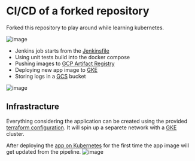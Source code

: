 # CI/CD of a forked repository

Forked this repository to play around while learning kubernetes.

![image](https://github.com/Filip3Kx/node-app-kubernetes/assets/114138650/d874de5b-ffb4-4cf0-99de-c8a16fca166c)

- Jenkins job starts from the [Jenkinsfile](https://github.com/Filip3Kx/node-app-kubernetes/blob/main/Jenkinsfile)
- Using unit tests build into the docker compose
- Pushing images to [GCP Artifact Registry](https://cloud.google.com/artifact-registry)
- Deploying new app image to [GKE](https://cloud.google.com/kubernetes-engine)
- Storing logs in a [GCS](https://cloud.google.com/storage?utm_source=google&utm_medium=cpc&utm_campaign=emea-pl-all-en-dr-skws-all-all-trial-b-gcp-1011340&utm_content=text-ad-none-any-dev_c-cre_652004198065-adgp_Hybrid%20%7C%20SKWS%20-%20BRO%20%7C%20Txt%20~%20Storage%20~%20Cloud%20Storage%23v1-kwid_43700077695723194-kwd-10836346030-userloc_9067379&utm_term=kw_online%20cloud%20storage-net_g-plac_&&gad=1&gclid=CjwKCAjwyNSoBhA9EiwA5aYlb-WqlpNQc_2hBlMWnplIspAGgcOsyd1v6okRBDOxBqKBQop-9xFpPRoCw_IQAvD_BwE&gclsrc=aw.ds) bucket

![image](https://github.com/Filip3Kx/node-app-kubernetes/assets/114138650/2de0ceb8-b50e-4481-aca5-0f55f64c4381)

## Infrastracture

Everything considering the application can be created using the provided [terraform configuration](https://github.com/Filip3Kx/node-app-kubernetes/tree/main/terraform). It will spin up a separete network with a [GKE](https://cloud.google.com/kubernetes-engine) cluster.

After deploying the [app on Kubernetes](https://github.com/Filip3Kx/node-app-kubernetes/tree/main/kubernetes) for the first time the app image will get updated from the pipeline.
![image](https://github.com/Filip3Kx/node-app-kubernetes/assets/114138650/5736edcb-dc0f-422e-8f13-2ea48e9cb5d8)





